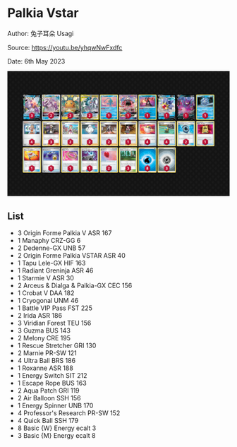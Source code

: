 # Palkia Vstar

Author: 兔子耳朵 Usagi

Source: <https://youtu.be/yhqwNwFxdfc>

Date: 6th May 2023

![decklist](../../images/SVI/Palkia%20Vstar/4-%20Palkia%20Vstar.png)

## List

* 3 Origin Forme Palkia V ASR 167
* 1 Manaphy CRZ-GG 6
* 2 Dedenne-GX UNB 57
* 2 Origin Forme Palkia VSTAR ASR 40
* 1 Tapu Lele-GX HIF 163
* 1 Radiant Greninja ASR 46
* 1 Starmie V ASR 30
* 2 Arceus & Dialga & Palkia-GX CEC 156
* 1 Crobat V DAA 182
* 1 Cryogonal UNM 46
* 1 Battle VIP Pass FST 225
* 2 Irida ASR 186
* 3 Viridian Forest TEU 156
* 3 Guzma BUS 143
* 2 Melony CRE 195
* 1 Rescue Stretcher GRI 130
* 2 Marnie PR-SW 121
* 4 Ultra Ball BRS 186
* 1 Roxanne ASR 188
* 1 Energy Switch SIT 212
* 1 Escape Rope BUS 163
* 2 Aqua Patch GRI 119
* 2 Air Balloon SSH 156
* 1 Energy Spinner UNB 170
* 4 Professor's Research PR-SW 152
* 4 Quick Ball SSH 179
* 8 Basic {W} Energy ecalt 3
* 3 Basic {M} Energy ecalt 8
